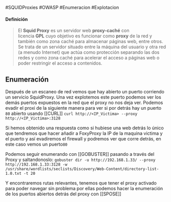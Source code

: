 #SQUIDProxies #OWASP #Enumeracion #Explotacion 

#### Definición
>El **Squid Proxy** es un servidor web **proxy-caché** con licencia **GPL** cuyo objetivo es funcionar como **proxy** de la red y también como zona caché para almacenar páginas web, entre otros. Se trata de un servidor situado entre la máquina del usuario y otra red (a menudo Internet) que actúa como protección separando las dos redes y como zona caché para acelerar el acceso a páginas web o poder restringir el acceso a contenidos.

## Enumeración

Después de un escaneo de red vemos que hay abierto un puerto corriendo un servicio SquidProxy. Una vez explotemos este puerto podemos ver los demás puertos expuestos en la red que el proxy no nos deja ver.
Podemos evadir el proxi de la siguiente manera para ver si por detrás hay un puerto `80` abierto usando [[CURL]]
`curl http://<IP_Victima> --proxy http://<IP_Victima>:3128`

Si hemos obtenido una respuesta como si hubiese una web detrás lo único que tendremos que hacer añadir a FoxyProxy la IP de la maquina victima y el puerto y así evadiremos el firewall y podremos ver que corre detrás, en este caso vemos un puerto`80` 

Podemos seguir enumerando con [[GOBUSTER]] pasando a través del Proxy y saltandonoslo:
`gobuster dir -u http://192.168.1.33/ --proxy http://192.168.1.33:3128 -w /usr/share/wordlists/seclists/Discovery/Web-Content/directory-list-1.0.txt -t 20`

Y encontraremos rutas relevantes, tenemos que tener el proxy activado para poder navegar sin problema por ellas podemos hacer la enumeración de los puertos abiertos detrás del proxy con [[SPOSE]]